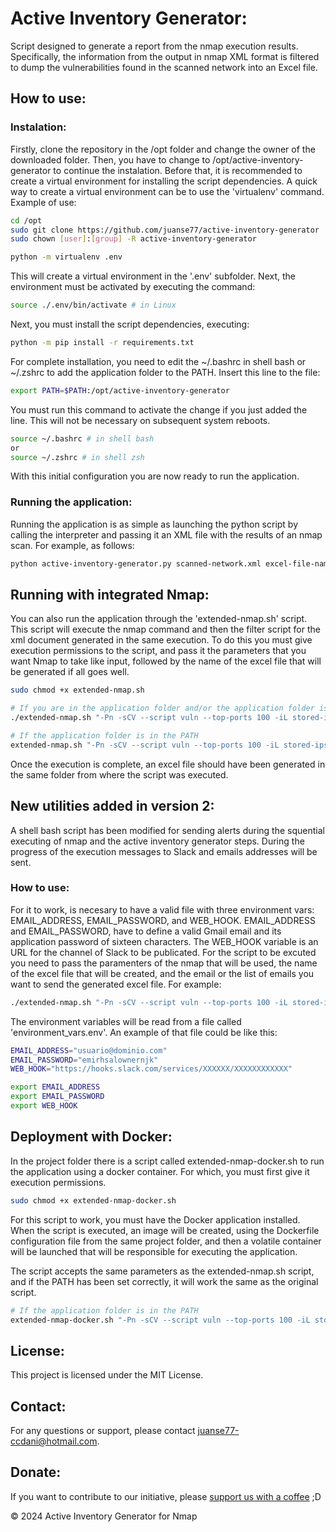 # Active Inventory Generator:
Script designed to generate a report from the nmap execution results. Specifically, the information from the output in nmap XML format is filtered to dump the vulnerabilities found in the scanned network into an Excel file.

## How to use:
### Instalation:
Firstly, clone the repository in the /opt folder and change the owner of the downloaded folder. Then, you have to change to /opt/active-inventory-generator to continue the instalation. Before that, it is recommended to create a virtual environment for installing the script dependencies. A quick way to create a virtual environment can be to use the 'virtualenv' command. Example of use:

```bash
cd /opt
sudo git clone https://github.com/juanse77/active-inventory-generator
sudo chown [user]:[group] -R active-inventory-generator
```

```bash
python -m virtualenv .env
```

This will create a virtual environment in the '.env' subfolder. Next, the environment must be activated by executing the command:

```bash
source ./.env/bin/activate # in Linux
```

Next, you must install the script dependencies, executing:

```bash
python -m pip install -r requirements.txt
```

For complete installation, you need to edit the ~/.bashrc in shell bash or ~/.zshrc to add the application folder to the PATH. Insert this line to the file:

```bash
export PATH=$PATH:/opt/active-inventory-generator
```

You must run this command to activate the change if you just added the line. This will not be necessary on subsequent system reboots.

```bash
source ~/.bashrc # in shell bash
or
source ~/.zshrc # in shell zsh
```

With this initial configuration you are now ready to run the application.

### Running the application:

Running the application is as simple as launching the python script by calling the interpreter and passing it an XML file with the results of an nmap scan. For example, as follows:

```bash
python active-inventory-generator.py scanned-network.xml excel-file-name.xlsx
```
## Running with integrated Nmap:

You can also run the application through the 'extended-nmap.sh' script. This script will execute the nmap command and then the filter script for the xml document generated in the same execution. To do this you must give execution permissions to the script, and pass it the parameters that you want Nmap to take like input, followed by the name of the excel file that will be generated if all goes well.

```bash
sudo chmod +x extended-nmap.sh

# If you are in the application folder and/or the application folder is not in the PATH
./extended-nmap.sh "-Pn -sCV --script vuln --top-ports 100 -iL stored-ips" excel-file-name.xlsx

# If the application folder is in the PATH
extended-nmap.sh "-Pn -sCV --script vuln --top-ports 100 -iL stored-ips" excel-file-name.xlsx
```

Once the execution is complete, an excel file should have been generated in the same folder from where the script was executed.

## New utilities added in version 2:

A shell bash script has been modified for sending alerts during the squential executing of nmap and the active inventory generator steps. During the progress of the execution messages to Slack and emails addresses will be sent.

### How to use:

For it to work, is necesary to have a valid file with three environment vars: EMAIL_ADDRESS, EMAIL_PASSWORD, and WEB_HOOK. EMAIL_ADDRESS and EMAIL_PASSWORD, have to define a valid Gmail email and its application password of sixteen characters. The WEB_HOOK variable is an URL for the channel of Slack to be publicated. For the script to be excuted you need to pass the paramenters of the nmap that will be used, the name of the excel file that will be created, and the email or the list of emails you want to send the generated excel file. For example:

```bash
./extended-nmap.sh "-Pn -sCV --script vuln --top-ports 100 -iL stored-ips" excel-file-name.xlsx recipient1@domain.com,recipient2@domain.com,recipient3@domain.com
```

The environment variables will be read from a file called 'environment_vars.env'. An example of that file could be like this:

```bash
EMAIL_ADDRESS="usuario@dominio.com"
EMAIL_PASSWORD="emirhsalownernjk"
WEB_HOOK="https://hooks.slack.com/services/XXXXXX/XXXXXXXXXXXX" 

export EMAIL_ADDRESS
export EMAIL_PASSWORD
export WEB_HOOK
```

## Deployment with Docker:

In the project folder there is a script called extended-nmap-docker.sh to run the application using a docker container. For which, you must first give it execution permissions.

```bash
sudo chmod +x extended-nmap-docker.sh
```

For this script to work, you must have the Docker application installed. When the script is executed, an image will be created, using the Dockerfile configuration file from the same project folder, and then a volatile container will be launched that will be responsible for executing the application.

The script accepts the same parameters as the extended-nmap.sh script, and if the PATH has been set correctly, it will work the same as the original script.

```bash
# If the application folder is in the PATH
extended-nmap-docker.sh "-Pn -sCV --script vuln --top-ports 100 -iL stored-ips" excel-file-name.xlsx recipient1@domain.com,recipient2@domain.com,recipient3@domain.com
```

## License:

This project is licensed under the MIT License.

## Contact:

For any questions or support, please contact [juanse77-ccdani@hotmail.com](mailto:juanse77-ccdani@hotmail.com).

## Donate:
If you want to contribute to our initiative, please [support us with a coffee](https://buymeacoffee.com/active.inventory.nmap) ;D

&copy; 2024 Active Inventory Generator for Nmap